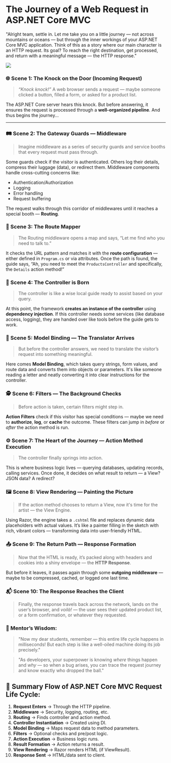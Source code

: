 # The Journey of a Web Request in ASP.NET Core MVC

"Alright team, settle in. Let me take you on a little journey — not across mountains or oceans — but through the inner workings of your ASP.NET Core MVC application. Think of this as a story where our main character is an HTTP request. Its goal? To reach the right destination, get processed, and return with a meaningful message — the HTTP response."


  <img src="/images/Day8/RequestResponseLifecycle.webp"/>

### 🌐 Scene 1: **The Knock on the Door** (Incoming Request)

> *“Knock knock!”* A web browser sends a request — maybe someone clicked a button, filled a form, or asked for a product list.

The ASP.NET Core server hears this knock. But before answering, it ensures the request is processed through a **well-organized pipeline**. And thus begins the journey...

---

### 🛤 Scene 2: **The Gateway Guards — Middleware**

> Imagine middleware as a series of security guards and service booths that every request must pass through.

Some guards check if the visitor is authenticated. Others log their details, compress their luggage (data), or redirect them. Middleware components handle cross-cutting concerns like:

* Authentication/Authorization
* Logging
* Error handling
* Request buffering

The request walks through this corridor of middlewares until it reaches a special booth — **Routing**.

### 🧭 Scene 3: **The Route Mapper**

> The Routing middleware opens a map and says, “Let me find who you need to talk to.”

It checks the URL pattern and matches it with the **route configuration** — either defined in `Program.cs` or via attributes. Once the path is found, the guide says, “Ah, you need to meet the `ProductsController` and specifically, the `Details` action method!”

### 🧱 Scene 4: **The Controller is Born**

> The controller is like a wise local guide ready to assist based on your query.

At this point, the framework **creates an instance of the controller** using **dependency injection**. If this controller needs some services (like database access, logging), they are handed over like tools before the guide gets to work.


### 🔧 Scene 5: **Model Binding — The Translator Arrives**

> But before the controller answers, we need to translate the visitor’s request into something meaningful.

Here comes **Model Binding**, which takes query strings, form values, and route data and converts them into objects or parameters. It's like someone reading a letter and neatly converting it into clear instructions for the controller.


### 🕵️ Scene 6: **Filters — The Background Checks**

> Before action is taken, certain filters might step in.

**Action Filters** check if this visitor has special conditions — maybe we need to **authorize**, **log**, or **cache** the outcome. These filters can jump in *before* or *after* the action method is run.


### ⚙️ Scene 7: **The Heart of the Journey — Action Method Execution**

> The controller finally springs into action.

This is where business logic lives — querying databases, updating records, calling services. Once done, it decides on what result to return — a View? JSON data? A redirect?


### 🖼 Scene 8: **View Rendering — Painting the Picture**

> If the action method chooses to return a View, now it's time for the artist — the View Engine.

Using Razor, the engine takes a `.cshtml` file and replaces dynamic data placeholders with actual values. It’s like a painter filling in the sketch with rich, vibrant colors — transforming data into user-friendly HTML.

### 📤 Scene 9: **The Return Path — Response Formation**

> Now that the HTML is ready, it’s packed along with headers and cookies into a shiny envelope — the **HTTP Response**.

But before it leaves, it passes again through some **outgoing middleware** — maybe to be compressed, cached, or logged one last time.

### 📬 Scene 10: **The Response Reaches the Client**

> Finally, the response travels back across the network, lands on the user’s browser, and *voilà!* — the user sees their updated product list, or a form confirmation, or whatever they requested.

### 🧩 Mentor’s Wisdom:

> "Now my dear students, remember — this entire life cycle happens in milliseconds! But each step is like a well-oiled machine doing its job precisely."

> "As developers, your superpower is knowing *where* things happen and *why* — so when a bug arises, you can trace the request journey and know exactly who dropped the ball."


## 🔁 Summary Flow of ASP.NET Core MVC Request Life Cycle:

1. **Request Enters** → Through the HTTP pipeline.
2. **Middleware** → Security, logging, routing, etc.
3. **Routing** → Finds controller and action method.
4. **Controller Instantiation** → Created using DI.
5. **Model Binding** → Maps request data to method parameters.
6. **Filters** → Optional checks and pre/post logic.
7. **Action Execution** → Business logic runs.
8. **Result Formation** → Action returns a result.
9. **View Rendering** → Razor renders HTML (if ViewResult).
10. **Response Sent** → HTML/data sent to client.

